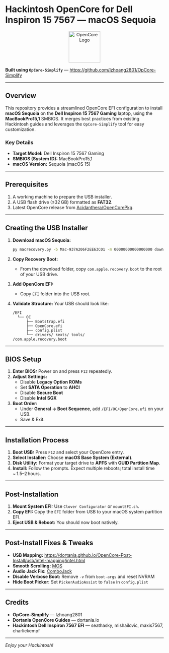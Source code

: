 # Hackintosh OpenCore for Dell Inspiron 15 7567 — macOS Sequoia

<p align="center">
  <img src="https://dortania.github.io/OpenCore-Install-Guide/homepage.png" alt="OpenCore Logo" width="100" />
</p>

**Built using `OpCore-Simplify`** — <https://github.com/lzhoang2801/OpCore-Simplify>

---

## Overview

This repository provides a streamlined OpenCore EFI configuration to install **macOS Sequoia** on the **Dell Inspiron 15 7567 Gaming** laptop, using the **MacBookPro15,1** SMBIOS. It merges best practices from existing Hackintosh guides and leverages the `OpCore-Simplify` tool for easy customization.

### Key Details

- **Target Model:** Dell Inspiron 15 7567 Gaming
- **SMBIOS (System ID):** MacBookPro15,1
- **macOS Version:** Sequoia (macOS 15)

---

## Prerequisites

1. A working machine to prepare the USB installer.
2. A USB flash drive (≤32 GB) formatted as **FAT32**.
3. Latest OpenCore release from [Acidanthera/OpenCorePkg](https://github.com/acidanthera/OpenCorePkg/releases).

---

## Creating the USB Installer

1. **Download macOS Sequoia:**

   ```bash
   py macrecovery.py -b Mac-937A206F2EE63C01 -m 00000000000000000 download
   ```

2. **Copy Recovery Boot:**
   - From the download folder, copy `com.apple.recovery.boot` to the root of your USB drive.
3. **Add OpenCore EFI:**
   - Copy `EFI` folder into the USB root.
4. **Validate Structure:**
   Your USB should look like:

   ```
   /EFI
     └── OC
         ├── Bootstrap.efi
         ├── OpenCore.efi
         ├── config.plist
         └── drivers/ kexts/ tools/
   /com.apple.recovery.boot
   ```

---

## BIOS Setup

1. **Enter BIOS:** Power on and press `F12` repeatedly.
2. **Adjust Settings:**
   - Disable **Legacy Option ROMs**
   - Set **SATA Operation** to **AHCI**
   - Disable **Secure Boot**
   - Disable **Intel SGX**
3. **Boot Order:**
   - Under **General → Boot Sequence**, add `/EFI/OC/OpenCore.efi` on your USB.
   - Save & Exit.

---

## Installation Process

1. **Boot USB:** Press `F12` and select your OpenCore entry.
2. **Select Installer:** Choose **macOS Base System (External)**.
3. **Disk Utility:** Format your target drive to **APFS** with **GUID Partition Map**.
4. **Install:** Follow the prompts. Expect multiple reboots; total install time ~ 1.5–2 hours.

---

## Post‑Installation

1. **Mount System EFI:** Use `Clover Configurator` or `mountEFI.sh`.
2. **Copy EFI:** Copy the `EFI` folder from USB to your macOS system partition EFI.
3. **Eject USB & Reboot:** You should now boot natively.

---

## Post‑Install Fixes & Tweaks

- **USB Mapping:** <https://dortania.github.io/OpenCore-Post-Install/usb/intel-mapping/intel.html>
- **Smooth Scrolling:** [MOS](https://mos.caldis.me/)
- **Audio Jack Fix:** [ComboJack](https://github.com/hackintosh-stuff/ComboJack)
- **Disable Verbose Boot:** Remove `-v` from `boot-args` and reset NVRAM
- **Hide Boot Picker:** Set `PickerAudioAssist` to `false` in `config.plist`

---

## Credits

- **OpCore‑Simplify** — lzhoang2801
- **Dortania OpenCore Guides** — dortania.io
- **Hackintosh Dell Inspiron 7567 EFI** — seathasky, mishailovic, maxis7567, charliekempf

---

*Enjoy your Hackintosh!*
